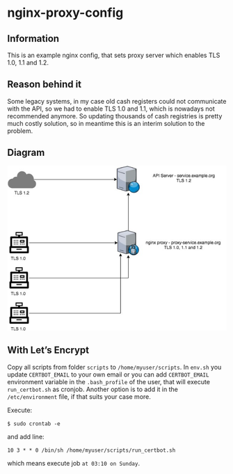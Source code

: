 # nginx-proxy-config

## Information

This is an example nginx config, that sets proxy server which enables TLS 1.0, 1.1 and 1.2.

## Reason behind it

Some legacy systems, in my case old cash registers could not communicate with the API, so we had to enable TLS 1.0 and 1.1, which is nowadays not recommended anymore.
So updating thousands of cash registries is pretty much costly solution, so in meantime this is an interim solution to the problem.

## Diagram

![Alt text](src/nginx-proxy-diagram.jpg?raw=true "nginx proxy diagram")

## With Let’s Encrypt

Copy all scripts from folder `scripts` to `/home/myuser/scripts`. In `env.sh` you update `CERTBOT_EMAIL` to your own email or you can add `CERTBOT_EMAIL` environment variable in the `.bash_profile` of the user, that will execute `run_certbot.sh` as cronjob. Another option is to add it in the `/etc/environment` file, if that suits your case more.

Execute:

```
$ sudo crontab -e
```

and add line:

```
10 3 * * 0 /bin/sh /home/myuser/scripts/run_certbot.sh
```
which means execute job `at 03:10 on Sunday`.
